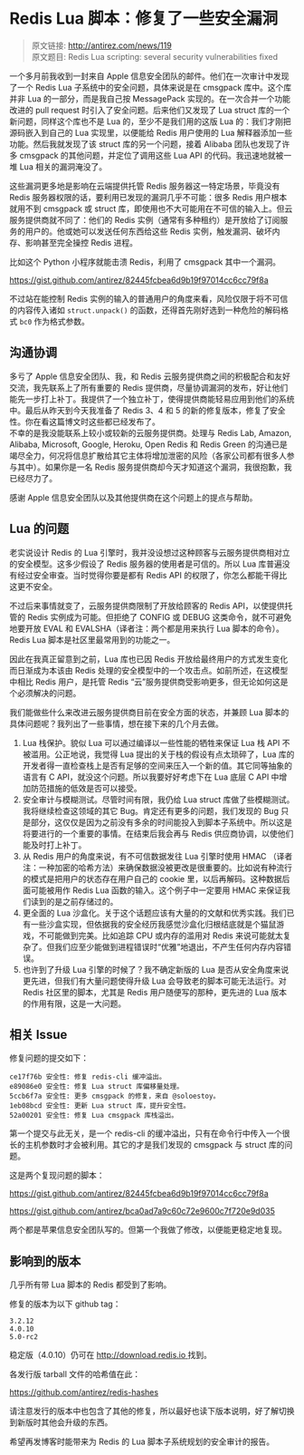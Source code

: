 # Redis Lua 脚本：修复了一些安全漏洞

> 原文链接: [http://antirez.com/news/119 ](http://antirez.com/news/119)  
> 原文题目: Redis Lua scripting: several security vulnerabilities fixed 

一个多月前我收到一封来自 Apple 信息安全团队的邮件。他们在一次审计中发现了一个 Redis Lua 子系统中的安全问题，具体来说是在 cmsgpack 库中。这个库并非 Lua 的一部分，而是我自己按 MessagePack 实现的。在一次合并一个功能改进的 pull request 时引入了安全问题。后来他们又发现了 Lua struct 库的一个新问题，同样这个库也不是 Lua 的，至少不是我们用的这版 Lua 的：我们才刚把源码嵌入到自己的 Lua 实现里，以便能给 Redis 用户使用的 Lua 解释器添加一些功能。然后我就发现了该 struct 库的另一个问题，接着 Alibaba 团队也发现了许多 cmsgpack 的其他问题，并定位了调用这些 Lua API 的代码。我迅速地就被一堆 Lua 相关的漏洞淹没了。

这些漏洞更多地是影响在云端提供托管 Redis 服务器这一特定场景，毕竟没有 Redis 服务器权限的话，要利用已发现的漏洞几乎不可能：很多 Redis 用户根本就用不到 cmsgpack 或 struct 库，即使用也不大可能用在不可信的输入上。但云服务提供商就不同了：他们的 Redis 实例（通常有多种租约）是开放给了订阅服务的用户的。他或她可以发送任何东西给这些 Redis 实例，触发漏洞、破坏内存、影响甚至完全操控 Redis 进程。

比如这个 Python 小程序就能击溃 Redis，利用了 cmsgpack 其中一个漏洞。

[https://gist.github.com/antirez/82445fcbea6d9b19f97014cc6cc79f8a ](https://gist.github.com/antirez/82445fcbea6d9b19f97014cc6cc79f8a)

不过站在能控制 Redis 实例的输入的普通用户的角度来看，风险仅限于将不可信的内容传入诸如 `struct.unpack()` 的函数，还得首先刚好选到一种危险的解码格式 `bc0` 作为格式参数。

## 沟通协调

多亏了 Apple 信息安全团队、我，和 Redis 云服务提供商之间的积极配合和友好交流，我先联系上了所有重要的 Redis 提供商，尽量协调漏洞的发布，好让他们能先一步打上补丁。我提供了一个独立补丁，使得提供商能轻易应用到他们的系统中。最后从昨天到今天我准备了 Redis 3、4 和 5 的新的修复版本，修复了安全性。你在看这篇博文时这些都已经发布了。  
不幸的是我没能联系上较小或较新的云服务提供商。处理与 Redis Lab, Amazon, Alibaba, Microsoft, Google, Heroku, Open Redis 和 Redis Green 的沟通已是竭尽全力，何况将信息扩散给其它主体将增加泄密的风险（各家公司都有很多人参与其中）。如果你是一名 Redis 服务提供商却今天才知道这个漏洞，我很抱歉，我已经尽力了。

感谢 Apple 信息安全团队以及其他提供商在这个问题上的提点与帮助。

## Lua 的问题

老实说设计 Redis 的 Lua 引擎时，我并没设想过这种顾客与云服务提供商相对立的安全模型。这多少假设了 Redis 服务器的使用者是可信的。所以 Lua 库普遍没有经过安全审查。当时觉得你要是都有 Redis API 的权限了，你怎么都能干得比这更不安全。

不过后来事情就变了，云服务提供商限制了开放给顾客的 Redis API，以使提供托管的 Redis 实例成为可能。但拒绝了 CONFIG 或 DEBUG 这类命令，就不可避免地要开放 EVAL 和 EVALSHA（译者注：两个都是用来执行 Lua 脚本的命令）。Redis Lua 脚本是社区里最常用到的功能之一。

因此在我真正留意到之前，Lua 库也已因 Redis 开放给最终用户的方式发生变化而日渐成为本该由 Redis 处理的安全模型中的一个攻击点。如前所述，在这模型中相比 Redis 用户，是托管 Redis “云”服务提供商受影响更多，但无论如何这是个必须解决的问题。

我们能做些什么来改进云服务提供商目前在安全方面的状态，并兼顾 Lua 脚本的具体问题呢？我列出了一些事情，想在接下来的几个月去做。

1. Lua 栈保护。貌似 Lua 可以通过编译以一些性能的牺牲来保证 Lua 栈 API 不被滥用。公正地说，我觉得 Lua 提出的关于栈的假设有点太琐碎了，Lua 库的开发者得一直检查栈上是否有足够的空间来压入一个新的值。其它同等抽象的语言有 C API，就没这个问题。所以我要好好考虑下在 Lua 底层 C API 中增加防范措施的低效是否可以接受。
2. 安全审计与模糊测试。尽管时间有限，我仍给 Lua struct 库做了些模糊测试。我将继续检查这领域的其它 Bug。肯定还有更多的问题，我们发现的 Bug 只是部分，这仅仅是因为之前没有多余的时间能投入到脚本子系统中。所以这是将要进行的一个重要的事情。在结束后我会再与 Redis 供应商协调，以使他们能及时打上补丁。
3. 从 Redis 用户的角度来说，有不可信数据发往 Lua 引擎时使用 HMAC （译者注：一种加密的哈希方法）来确保数据没被更改是很重要的。比如说有种流行的模式是把用户的状态存在用户自己的 cookie 里，以后再解码。这种数据后面可能被用作 Redis Lua 函数的输入。这个例子中一定要用 HMAC 来保证我们读到的是之前存储过的。
4. 更全面的 Lua 沙盒化。关于这个话题应该有大量的的文献和优秀实践。我们已有一些沙盒实现，但依据我的安全经历我感觉沙盒化归根结底就是个猫鼠游戏，不可能做到完美。比如追踪 CPU 或内存的滥用对 Redis 来说可能就太复杂了。但我们应至少能做到进程错误时“优雅”地退出，不产生任何内存内容错误。
5. 也许到了升级 Lua 引擎的时候了？我不确定新版的 Lua 是否从安全角度来说更先进，但我们有大量问题使得升级 Lua 会导致老的脚本可能无法运行。对 Redis 社区里的脚本，尤其是 Redis 用户随便写的那种，更先进的 Lua 版本的作用有限，这是一大问题。

## 相关 Issue

修复问题的提交如下：

```
ce17f76b 安全性: 修复 redis-cli 缓冲溢出。
e89086e0 安全性: 修复 Lua struct 库偏移量处理。
5ccb6f7a 安全性: 更多 cmsgpack 的修复，来自 @soloestoy。
1eb08bcd 安全性: 更新 Lua struct 库，提升安全性。
52a00201 安全性: 修复 Lua cmsgpack 库栈溢出。
```

第一个提交与此无关，是一个 redis-cli 的缓冲溢出，只有在命令行中传入一个很长的主机参数时才会被利用。其它的才是我们发现的 cmsgpack 与 struct 库的问题。

这是两个复现问题的脚本：

[https://gist.github.com/antirez/82445fcbea6d9b19f97014cc6cc79f8a ](https://gist.github.com/antirez/82445fcbea6d9b19f97014cc6cc79f8a)

[https://gist.github.com/antirez/bca0ad7a9c60c72e9600c7f720e9d035 ](https://gist.github.com/antirez/bca0ad7a9c60c72e9600c7f720e9d035)

两个都是苹果信息安全团队写的。但第一个我做了修改，以便能更稳定地复现。

## 影响到的版本

几乎所有带 Lua 脚本的 Redis 都受到了影响。

修复的版本为以下 github tag：

```
3.2.12 
4.0.10 
5.0-rc2 
```

稳定版（4.0.10）仍可在 [http://download.redis.io ](http://download.redis.io) 找到。

各发行版 tarball 文件的哈希值在此：

[https://github.com/antirez/redis-hashes ](https://github.com/antirez/redis-hashes)

请注意发行的版本中也包含了其他的修复，所以最好也读下版本说明，好了解切换到新版时其他会升级的东西。

希望再发博客时能带来为 Redis 的 Lua 脚本子系统规划的安全审计的报告。
